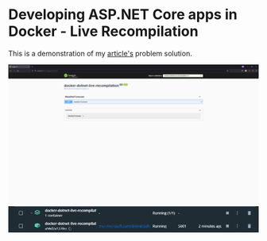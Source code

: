 # Developing ASP.NET Core apps in Docker - Live Recompilation 
This is a demonstration of my [article's]() problem solution.

![Web browser screenshot of working swagger](./GitHub/swagger.png)
![Screenshot of docker desktop showing working container](./GitHub/docker_desktop.png)